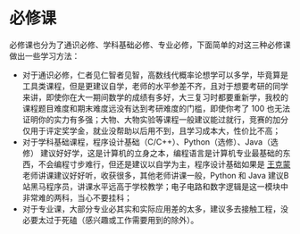 # 必修课

必修课也分为了通识必修、学科基础必修、专业必修，下面简单的对这三种必修课做出一些学习方法：

- 对于通识必修，仁者见仁智者见智，高数线代概率论想学可以多学，毕竟算是工具类课程，但是更建议自学，老师的水平参差不齐，且对于想要考研的同学来讲，即使你在大一期间数学的成绩有多好，大三复习时都要重新学，我校的课程题目难度和期末难度远没有达到考研难度的门槛，即使你考了 100 也无法证明你的实力有多强；大物、大物实验等课程一般建议能过就行，竞赛的加分仅用于评定奖学金，就业没帮助以后用不到，且学习成本大，性价比不高；
- 对于学科基础课程，程序设计基础（C/C++）、Python（选修）、Java（选修） 建议好好学，这是计算机的立身之本，编程语言是计算机专业最基础的东西，不会编程寸步难行，但还是建议以自学为主，程序设计基础如果是 [王克蒙](../教师风评/信息工程学院/王克蒙.md) 老师讲课建议好好听，收获很多，其他老师讲课一般，Python 和 Java 建议B站黑马程序员，讲课水平远高于学校教学；电子电路和数字逻辑是这一模块中非常难的两科，当心不要挂科；
- 对于专业课，大部分专业必其实和实际应用差的太多，建议多去接触工程，没必要太过于死磕（感兴趣或工作需要用到的除外）。
